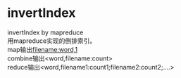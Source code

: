 # invertIndex
invertIndex by mapreduce  
用mapreduce实现的倒排索引。  
map输出<filename:word,1>  
combine输出<word,filename:count>  
reduce输出<word,filename1:count1;filename2:count2;....>
